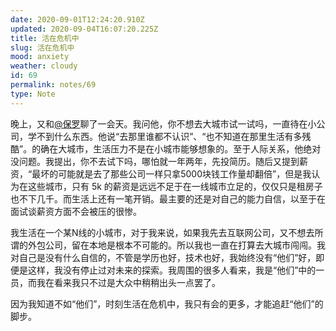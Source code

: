 ```yaml
---
date: 2020-09-01T12:24:20.910Z
updated: 2020-09-04T16:07:20.225Z
title: 活在危机中
slug: 活在危机中
mood: anxiety
weather: cloudy
id: 69
permalink: notes/69
type: Note
---
```


晚上，又和[@保罗](https://paul.ren)聊了一会天。我问他，你不想去大城市试一试吗，一直待在小公司，学不到什么东西。他说“去那里谁都不认识”、“也不知道在那里生活有多残酷”。的确在大城市，生活压力不是在小城市能够想象的。至于人际关系，他绝对没问题。我提出，你不去试下吗，哪怕就一年两年，先投简历。随后又提到薪资，“最坏的可能就是去了那些公司一样只拿5000块钱工作量却翻倍”，但是我认为在这些城市，只有 5k 的薪资是远远不足于在一线城市立足的，仅仅只是租房子也不下几千。而生活上还有一笔开销。最主要的还是对自己的能力自信，以至于在面试谈薪资方面不会被压的很惨。

我生活在一个某N线的小城市，对于我来说，如果我先去互联网公司，又不想去所谓的外包公司，留在本地是根本不可能的。所以我也一直在打算去大城市闯闯。我对自己是没有什么自信的，不管是学历也好，技术也好，我始终没有“他们”好，即便是这样，我没有停止过对未来的探索。我周围的很多人看来，我是“他们”中的一员，而我在看来我只不过是大众中稍稍出头一点罢了。

因为我知道不如“他们”，时刻生活在危机中，我只有会的更多，才能追赶“他们”的脚步。